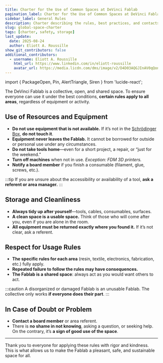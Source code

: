 ```yaml
---
title: Charter for the Use of Common Spaces at DeVinci Fablab
pagination_label: Charter for the Use of Common Spaces at DeVinci Fablab
sidebar_label: General Rules
description: Charter describing the rules, best practices, and contacts for all areas of the DeVinci Fablab.
slug: global-space-charter
tags: [charter, safety, storage]
last_update:
  date: 2025-08-24
  author: Eliott A. Roussille
show_git_contributors: false
additional_contributors:
  - username: Eliott A. Roussille
    html_url: https://www.linkedin.com/in/eliott-roussille
    avatar_url: https://media.licdn.com/dms/image/v2/D4D03AQGJInAV0qQonQ/profile-displayphoto-shrink_400_400/B4DZZZ3PrjH4Ag-/0/1745264377148?e=1758153600&v=beta&t=qUIJD-O8iwugtWxnDqAeRsp_gwPM_281yS1PFUg00Z8
---
```


import { PackageOpen, Pin, AlertTriangle, Siren } from 'lucide-react';

The DeVinci Fablab is a collective, open, and shared space. To ensure everyone can use it under the best conditions, **certain rules apply to all areas**, regardless of equipment or activity.

## <PackageOpen /> Use of Resources and Equipment

- **Do not use equipment that is not available.** If it’s not in the [Schrödinger Box](../srg#le-recyclage-des-projets), **do not touch it**.
- **Equipment never leaves the Fablab.** It cannot be borrowed for outside or personal use under any circumstances.
- **Do not take tools home**—even for a short project, a repair, or “just for the weekend.”
- **Turn off machines** when not in use.
  _Exception: FDM 3D printers._
- **Notify a board member** if you finish a consumable (filament, glue, screws, etc.).

:::tip
If you are unsure about the accessibility or availability of a tool, **ask a referent or area manager.**
:::

## <Pin /> Storage and Cleanliness

- **Always tidy up after yourself**—tools, cables, consumables, surfaces.
- **A clean space is a usable space.**
  Think of those who will come after you, even if you are alone in the room.
- **All equipment must be returned exactly where you found it.**
  If it’s not clear, ask a referent.

## <AlertTriangle /> Respect for Usage Rules

- **The specific rules for each area** (resin, textile, electronics, fabrication, etc.) fully apply.
- **Repeated failure to follow the rules may have consequences.**
- **The Fablab is a shared space**: always act as you would want others to act.

:::caution
A disorganized or damaged Fablab is an unusable Fablab.
The collective only works **if everyone does their part**.
:::

## <Siren /> In Case of Doubt or Problem

- **Contact a board member** or area referent.
- There is **no shame in not knowing**, asking a question, or seeking help. On the contrary, it’s **a sign of good use of the space**.

---

Thank you to everyone for applying these rules with rigor and kindness. This is what allows us to make the Fablab a pleasant, safe, and sustainable space for all.
